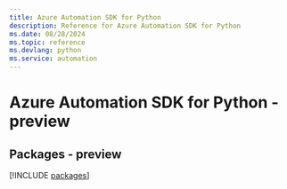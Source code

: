 ```yaml
---
title: Azure Automation SDK for Python
description: Reference for Azure Automation SDK for Python
ms.date: 08/28/2024
ms.topic: reference
ms.devlang: python
ms.service: automation
---
```

# Azure Automation SDK for Python - preview
## Packages - preview
[!INCLUDE [packages](automation-index.md)]